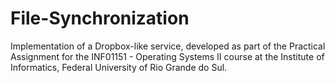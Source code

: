 # File-Synchronization
Implementation of a Dropbox-like service, developed as part of the Practical Assignment for the INF01151 - Operating Systems II course at the Institute of Informatics, Federal University of Rio Grande do Sul.
